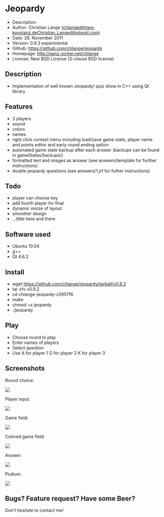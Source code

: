 Jeopardy
========

* Description:	
* Author:	Christian Lange (<chlange@htwg-konstanz.de><Christian_Lange@hotmail.com>)
* Date:		26. November 2011
* Version:	0.9.3 experimental
* Github:	https://github.com/chlange/jeopardy
* Homepage:	http://ganz-sicher.net/chlange
* License:	New BSD License (3-clause BSD license)

Description
-----------

* Implementation of well known Jeopardy! quiz show in C++ using Qt library

Features
--------

* 3 players
* sound
* colors
* names
* right click context menu including load/save game state, player name and points editor and early round ending option
* automated game state backup after each answer (backups can be found in gameStates/backups/)
* formatted text and images as answer (see answers/template for further instructions)
* double jeopardy questions (see answers/1.jrf for futher instructions)

Todo
----

* player can choose key
* add fourth player for final
* dynamic resize of layout
* smoother design
* ...little here and there

Software used
-------------

* Ubuntu 10.04
* g++
* Qt 4.6.2

Install
-------

* wget https://github.com/chlange/jeopardy/tarball/v0.9.2
* tar xfv v0.9.2
* cd chlange-jeopardy-c5957f6
* make
* chmod +x jeopardy
* ./jeopardy

Play
----

* Choose round to play
* Enter names of players
* Select question
* Use 	A for player 1
	G for player 2
	K for player 3

Screenshots
-----------

Round choice:

![](http://i.imgur.com/PdzVW.png)

Player input:

![](http://i.imgur.com/kZTJF.png)

Game field: 

![](http://i.imgur.com/TojZ7.png)

Colored game field:

![](http://i.imgur.com/4kwY6.png)

Answer:

![](http://i.imgur.com/hMVrk.png)

Podium:

![](http://i.imgur.com/lIQgj.png)

Bugs? Feature request? Have some Beer?
------------------------------------------

Don't hesitate to contact me!

